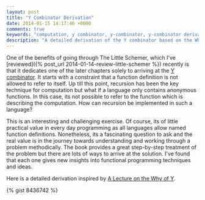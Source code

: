 ```yaml
---
layout: post
title: "Y Combinator Derivation"
date: 2014-01-15 14:17:46 +0000
comments: true
keywords: "computation, y combinator, y-combinator, y-combinator derivation"
description: "A detailed derivation of the Y combinator based on the Why of Y derivation by Matthias Felleisen"
---
```


One of the benefits of going through The Little Schemer, which I've [reviewed]({% post_url 2014-01-14-review-little-schemer %}) recently is that it dedicates one of the later chapters solely to arriving at the [Y combinator](http://en.wikipedia.org/wiki/Fixed-point_combinator#Y_combinator). It starts with a constraint that a function definition is not allowed to refer to itself. Up till this point, recursion has been the key technique for computation but what if a language only contains anonymous functions. In this case, its not possible to refer to the function which is describing the computation. How can recursion be implemented in such a language? 

<!-- more -->

This is an interesting and challenging exercise. Of course, its of little practical value in every day programming as all languages allow named function definitions. Nonetheless, its a fascinating question to ask and the real value is in the journey towards understanding and working through a problem methodically. The book provides a great step-by-step treatment of the problem but there are lots of ways to arrive at the solution. I've found that each one gives new insights into functional programming techniques and ideas. 

Here is a detailed derivation inspired by [A Lecture on the Why of Y](http://www.ps.uni-sb.de/courses/sem-prog97/material/YYWorks.ps).

{% gist 8436742 %}
